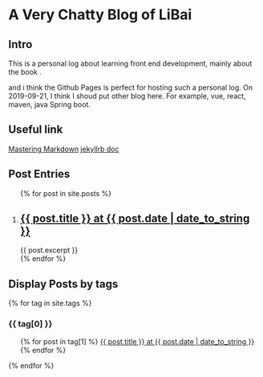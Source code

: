 A Very Chatty Blog of LiBai
===

## Intro ##
This is a personal log about learning front end development, mainly about the book <Front-End Web Development The Big Nerd Ranch Guide>.

and i think the Github Pages is perfect for hosting such a personal log. On 2019-09-21, I think I shoud put other blog here. For example, vue, react, maven, java Spring boot.


## Useful link ##
[Mastering Markdown](https://guides.github.com/features/mastering-markdown/) [jekyllrb doc](https://jekyllrb.com/docs/posts/)

## Post Entries ##
<ol>
  {% for post in site.posts %}
    <li>
      <h2>
      <a href="/front-end-dev-notes-bignerdbook{{ post.url }}">{{ post.title }} at {{ post.date | date_to_string }}</a>
      </h2>
      {{ post.excerpt }}
    </li>
  {% endfor %}
</ol>

## Display Posts by tags
{% for tag in site.tags %}
  <h3>{{ tag[0] }}</h3>
  <ul>
    {% for post in tag[1] %}
      <a href="/front-end-dev-notes-bignerdbook{{ post.url }}">{{ post.title }} at {{ post.date | date_to_string }}</a>
    {% endfor %}
  </ul>
{% endfor %}
